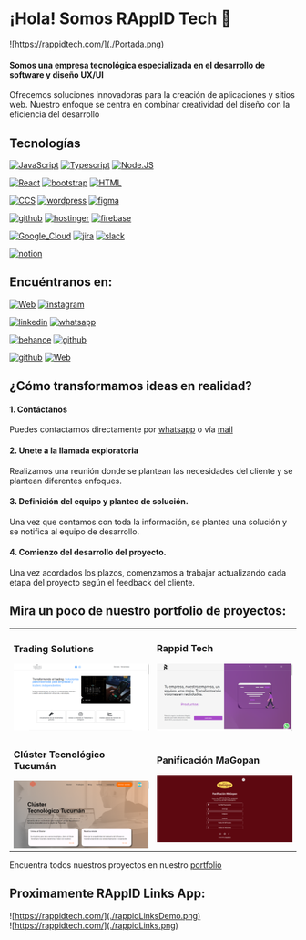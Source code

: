 # ¡Hola! Somos RAppID Tech 👋

![https://rappidtech.com/](./Portada.png)

#### Somos una empresa tecnológica especializada en el desarrollo de software y diseño UX/UI
Ofrecemos soluciones innovadoras para la creación de aplicaciones y sitios web. Nuestro enfoque se centra en combinar creatividad del diseño con la eficiencia del desarrollo

## Tecnologías
[![JavaScript](https://img.shields.io/badge/JavaScript-F7DF1E?style=for-the-badge&logo=javascript&logoColor=white&labelColor=101010)]() [![Typescript](https://img.shields.io/badge/TypeScript-3178C6?style=for-the-badge&logo=typescript&logoColor=white&labelColor=101010)]() [![Node.JS](https://img.shields.io/badge/Node.JS-339933?style=for-the-badge&logo=node.js&logoColor=white&labelColor=101010)]()

[![React](https://img.shields.io/badge/React-61DAFB?style=for-the-badge&logo=React&logoColor=white&labelColor=101010)]() [![bootstrap](https://img.shields.io/badge/bootstrap-7952B3?style=for-the-badge&logo=bootstrap&logoColor=white&labelColor=101010)]() [![HTML](https://img.shields.io/badge/html5-E34F26?style=for-the-badge&logo=html5&logoColor=white&labelColor=101010)]()  

[![CCS](https://img.shields.io/badge/css3-1572B6?style=for-the-badge&logo=css3&logoColor=white&labelColor=101010)]() [![wordpress](https://img.shields.io/badge/wordpress-21759B?style=for-the-badge&logo=wordpress&logoColor=white&labelColor=101010)]() [![figma](https://img.shields.io/badge/figma-F24E1E?style=for-the-badge&logo=figma&logoColor=white&labelColor=101010)]() 

[![github](https://img.shields.io/badge/github-181717?style=for-the-badge&logo=github&logoColor=white&labelColor=101010)]() [![hostinger](https://img.shields.io/badge/hostinger-673DE6?style=for-the-badge&logo=hostinger&logoColor=white&labelColor=101010)]() [![firebase](https://img.shields.io/badge/firebase-FFCA28?style=for-the-badge&logo=firebase&logoColor=white&labelColor=101010)]() 

[![Google_Cloud](https://img.shields.io/badge/Google_Cloud-4285F4?style=for-the-badge&logo=googlecloud&logoColor=white&labelColor=101010)]() [![jira](https://img.shields.io/badge/jira-0052CC?style=for-the-badge&logo=jira&logoColor=white&labelColor=101010)]() [![slack](https://img.shields.io/badge/slack-4A154B?style=for-the-badge&logo=slack&logoColor=white&labelColor=101010)]() 

[![notion](https://img.shields.io/badge/notion-000000?style=for-the-badge&logo=notion&logoColor=white&labelColor=101010)]() 

## Encuéntranos en:
[![Web](https://img.shields.io/badge/Web-rappidtech.com-14a1f0?style=for-the-badge&logo=dev.to&logoColor=white&labelColor=101010)](https://rappidtech.com/) [![instagram](https://img.shields.io/badge/instagram-E4405F?style=for-the-badge&logo=instagram&logoColor=white&labelColor=101010)](https://www.instagram.com/rappidtech/) 

[![linkedin](https://img.shields.io/badge/linkedin-0A66C2?style=for-the-badge&logo=linkedin&logoColor=white&labelColor=101010)](https://www.linkedin.com/company/rappid-tech) [![whatsapp](https://img.shields.io/badge/whatsapp-25D366?style=for-the-badge&logo=whatsapp&logoColor=white&labelColor=101010)](https://api.whatsapp.com/send?phone=543814094843&text=Hola%2C%20estoy%20interesado%20en%20sus%20servicios%20de%20software)

[![behance](https://img.shields.io/badge/behance-1769FF?style=for-the-badge&logo=behance&logoColor=white&labelColor=101010)](https://www.behance.net/rappidtech) [![github](https://img.shields.io/badge/github-181717?style=for-the-badge&logo=github&logoColor=white&labelColor=101010)](https://www.behance.net/rappidtech)

[![github](https://img.shields.io/badge/tiktok-000000?style=for-the-badge&logo=tiktok&logoColor=white&labelColor=101010)](https://www.tiktok.com/@rappidtech?_t=8jdIdUnvSLu&_r=1) [![Web](https://img.shields.io/badge/Mail-nosotros@rappidtech.com-14a1f0?style=for-the-badge&logo=&logoColor=white&labelColor=101010)](mailto:nosotros@rappidtech.com)

## ¿Cómo transformamos ideas en realidad?
#### 1. Contáctanos
Puedes contactarnos directamente por [whatsapp](https://api.whatsapp.com/send?phone=543814094843&text=Hola%2C%20estoy%20interesado%20en%20sus%20servicios%20de%20software)
o vía [mail](mailto:nosotros@rappidtech.com) 
#### 2. Unete a la llamada exploratoria
Realizamos una reunión donde se plantean las necesidades del cliente y se plantean diferentes enfoques.
#### 3. Definición del equipo y planteo de solución.
Una vez que contamos con toda la información, se plantea una solución y se notifica al equipo de desarrollo.
#### 4. Comienzo del desarrollo del proyecto.
Una vez acordados los plazos, comenzamos a trabajar actualizando cada etapa del proyecto según el feedback del cliente.

## Mira un poco de nuestro portfolio de proyectos:

<table style="width:100%">
<tr>
<td>
<h3>Trading Solutions</h3>
<a href="https://tradingsolutions.ar">
<img src="./tradingsolutions.png">
</a>
</td>
<td>
<h3>Rappid Tech</h3>
<a href="https://rappidtech.com/">
<img src="./rappid.png">
</a>
</td>
</tr>
<tr>
<td>
<h3>Clúster Tecnológico Tucumán</h3>
<a href="https://clustertucuman.org.ar/">
<img src="./cluster.png">
</a>
</td>
<td>
<h3>Panificación MaGopan</h3>
<a href="https://magopan.com/">
<img src="./MaGopan.png">
</a>
</td>
</tr>
</table>

Encuentra todos nuestros proyectos en nuestro [portfolio](https://www.behance.net/rappidtech)
 

## Proximamente RAppID Links App:
![https://rappidtech.com/](./rappidLinksDemo.png) 
</br>
![https://rappidtech.com/](./rappidLinks.png)
